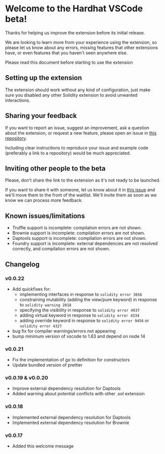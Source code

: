 # Welcome to the Hardhat VSCode beta!

Thanks for helping us improve the extension before its initial release.

We are looking to learn more from your experience using the extension, so please let us know about any errors, missing features that other extensions have, or even features that you haven't seen anywhere else.

Please read this document before starting to use the extension

## Setting up the extension

The extension should work without any kind of configuration, just make sure you disabled any other Solidity extension to avoid unwanted interactions.

## Sharing your feedback

If you want to report an issue, suggest an improvement, ask a question about the extension, or request a new feature, please open an issue in [this repository](https://github.com/nomiclabs/hardhat-vscode-feedback).

Including clear instructions to reproduce your issue and example code (preferably a link to a repository) would be much appreciated.

## Inviting other people to the beta

Please, don't share the link to the extension as it's not ready to be launched.

If you want to share it with someone, let us know about it in [this issue](https://github.com/nomiclabs/hardhat-vscode-feedback/issues/9) and we'll move them to the front of the waitlist. We'll invite them as soon as we know we can process more feedback.

## Known issues/limitations

- Truffle support is incomplete: compilation errors are not shown.
- Brownie support is incomplete: compilation errors are not shown.
- Daptools support is incomplete: compilation errors are not shown.
- Foundry support is incomplete: external dependencies are not resolved correctly, and compilation errors are not shown.

## Changelog

### v0.0.22

- Add quickfixes for:
  - implementing interfaces in response to `solidity error 3656`
  - constraining mutability (adding the view/pure keyword) in response to `solidity warning 2018`
  - specifying the visibility in response to `solidity error 4937`
  - adding virtual keyword in response to `solidity error 4334`
  - adding override keyword in response to `solidity error 9456` or `solidity error 4327`
- bug fix for compiler warnings/errors not appearing
- bump minimum version of vscode to 1.63 and depend on node 14

### v0.0.21

- Fix the implementation of go to definition for constructors
- Update bundled version of prettier

### v0.0.19 & v0.0.20

- Improve external dependency resolution for Daptools
- Added warning about potential conflicts with other .sol extension

### v0.0.18

- Implemented external dependency resolution for Daptools
- Implemented external dependency resolution for Brownie

### v0.0.17

- Added this welcome message
